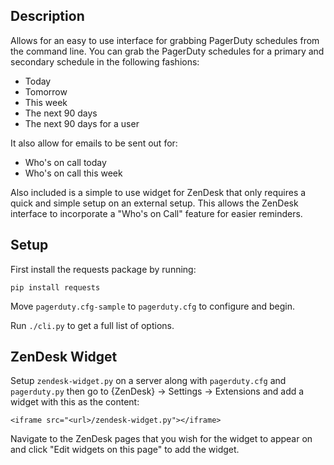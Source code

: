 Description
-----------

Allows for an easy to use interface for grabbing PagerDuty schedules from the
command line. You can grab the PagerDuty schedules for a primary and secondary
schedule in the following fashions:

* Today
* Tomorrow
* This week
* The next 90 days
* The next 90 days for a user

It also allow for emails to be sent out for:

* Who's on call today
* Who's on call this week

Also included is a simple to use widget for ZenDesk that only requires a quick
and simple setup on an external setup. This allows the ZenDesk interface to
incorporate a "Who's on Call" feature for easier reminders.

Setup
-----

First install the requests package by running:

    pip install requests

Move `pagerduty.cfg-sample` to `pagerduty.cfg` to configure and begin.

Run `./cli.py` to get a full list of options.

ZenDesk Widget
--------------

Setup `zendesk-widget.py` on a server along with `pagerduty.cfg` and `pagerduty.py`
then go to {ZenDesk} -> Settings -> Extensions and add a widget with this as the content:

    <iframe src="<url>/zendesk-widget.py"></iframe>

Navigate to the ZenDesk pages that you wish for the widget to appear on and click
"Edit widgets on this page" to add the widget.
